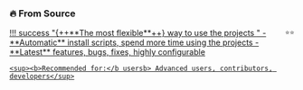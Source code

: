 
### 🔥 From Source

<div class="hover-pop" markdown>
<a href="site:get/source">
!!! success "{++**The most flexible**++} way to use the projects <span style="float: right;"><small>⭐️⭐️</small></span>"
    - **Automatic** install scripts, spend more time using the projects
    - **Latest** features, bugs, fixes, highly configurable

    <sup><b>Recommended for:</b usersb> Advanced users, contributors, developers</sup>
</a></div>
